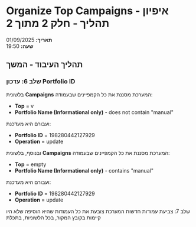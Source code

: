 # Organize Top Campaigns - איפיון תהליך - חלק 2 מתוך 2

**תאריך:** 01/09/2025  
**שעה:** 19:50

## תהליך העיבוד - המשך

### שלב 6: עדכון Portfolio ID

בלשונית **Campaigns** המערכת מסננת את כל הקמפיינים שבעמודה:
- **Top** = v
- **Portfolio Name (Informational only)** - does not contain "manual"

ועבורם היא מעדכנת:
- **Portfolio ID** = 198280442127929
- **Operation** = update

ובנוסף, בלשונית **Campaigns** המערכת מסננת את כל הקמפיינים שבעמודה:
- **Top** = empty
- **Portfolio Name (Informational only)** - contains "manual"

ועבורם היא מעדכנת:
- **Portfolio ID** = 198280442127929
- **Operation** = update


שלב 7: צביעת עמודות חדשות
המערכת צובעת את כל העמודות שהיא הוסיפה שלא היו קיימות בקובץ המקור, בכל הלשוניות, בתכלת